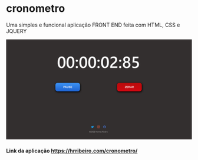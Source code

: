 # cronometro
Uma simples e funcional aplicação FRONT END feita com HTML, CSS e JQUERY
<br>

<div >
 <img src="assets/cronometro.png"/>
</div>

#### Link da aplicação https://hrribeiro.com/cronometro/
